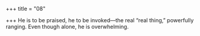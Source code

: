 +++
title = "08"

+++
He is to be praised, he to be invoked—the real “real thing,” powerfully  ranging.
Even though alone, he is overwhelming.